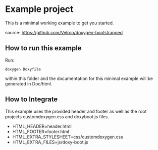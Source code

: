 # Example project

This is a minimal working example to get you started.

source: https://github.com/Velron/doxygen-bootstrapped

## How to run this example

Run:

    doxygen Doxyfile

within this folder and the documentation for this minimal example will be generated in Doc/html.

## How to Integrate

This example uses the provided header and footer as well as the root projects customdoxygen.css and doxyboot.js files.

* HTML_HEADER=header.html
* HTML_FOOTER=footer.html
* HTML\_EXTRA_STYLESHEET=css/customdoxygen.css   
* HTML\_EXTRA_FILES=js/doxy-boot.js
